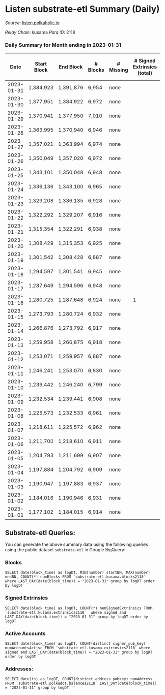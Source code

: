 # Listen substrate-etl Summary (Daily)

_Source_: [listen.polkaholic.io](https://listen.polkaholic.io)

*Relay Chain*: kusama
*Para ID*: 2118



### Daily Summary for Month ending in 2023-01-31


| Date | Start Block | End Block | # Blocks | # Missing | # Signed Extrinsics (total) | # Active Accounts | # Addresses with Balances | # Events | # Transfers | # XCM Transfers In | # XCM Transfers Out |
| ---- | ----------- | --------- | -------- | --------- | --------------------------- | ----------------- | ------------------------- | -------- | ----------- | ------------------ | ------------------- |
| 2023-01-31 | 1,384,923 | 1,391,876 | 6,954 | none  |  |  | 2,053 | 13,912 |   |   |   |
| 2023-01-30 | 1,377,951 | 1,384,922 | 6,972 | none  |  |  | 2,053 | 13,948 |   |   |   |
| 2023-01-29 | 1,370,941 | 1,377,950 | 7,010 | none  |  |  | 2,053 | 14,024 |   |   |   |
| 2023-01-28 | 1,363,995 | 1,370,940 | 6,946 | none  |  |  | 2,053 | 13,896 |   |   |   |
| 2023-01-27 | 1,357,021 | 1,363,994 | 6,974 | none  |  |  | 2,053 | 13,952 |   |   |   |
| 2023-01-26 | 1,350,049 | 1,357,020 | 6,972 | none  |  |  | 2,053 | 13,947 |   |   |   |
| 2023-01-25 | 1,343,101 | 1,350,048 | 6,948 | none  |  |  | 2,053 | 13,900 |   |   |   |
| 2023-01-24 | 1,336,136 | 1,343,100 | 6,965 | none  |  |  | 2,053 | 13,934 |   |   |   |
| 2023-01-23 | 1,329,208 | 1,336,135 | 6,928 | none  |  |  | 2,053 | 13,860 |   |   |   |
| 2023-01-22 | 1,322,292 | 1,329,207 | 6,916 | none  |  |  | 2,053 | 13,836 |   |   |   |
| 2023-01-21 | 1,315,354 | 1,322,291 | 6,938 | none  |  |  | 2,053 | 13,880 |   |   |   |
| 2023-01-20 | 1,308,429 | 1,315,353 | 6,925 | none  |  |  | 2,053 | 13,854 |   |   |   |
| 2023-01-19 | 1,301,542 | 1,308,428 | 6,887 | none  |  |  | 2,053 | 13,777 |   |   |   |
| 2023-01-18 | 1,294,597 | 1,301,541 | 6,945 | none  |  |  | 2,053 | 13,894 |   |   |   |
| 2023-01-17 | 1,287,649 | 1,294,596 | 6,948 | none  |  |  | 2,053 | 13,900 |   |   |   |
| 2023-01-16 | 1,280,725 | 1,287,648 | 6,924 | none  | 1 | 1 | 2,053 | 13,855 |   |   |   |
| 2023-01-15 | 1,273,793 | 1,280,724 | 6,932 | none  |  |  | 2,053 | 13,868 |   |   |   |
| 2023-01-14 | 1,266,876 | 1,273,792 | 6,917 | none  |  |  | 2,053 | 13,838 |   |   |   |
| 2023-01-13 | 1,259,958 | 1,266,875 | 6,918 | none  |  |  | 2,053 | 13,840 |   |   |   |
| 2023-01-12 | 1,253,071 | 1,259,957 | 6,887 | none  |  |  | 2,053 | 13,777 |   |   |   |
| 2023-01-11 | 1,246,241 | 1,253,070 | 6,830 | none  |  |  | 2,053 | 13,664 |   |   |   |
| 2023-01-10 | 1,239,442 | 1,246,240 | 6,799 | none  |  |  | 2,053 | 13,602 |   |   |   |
| 2023-01-09 | 1,232,534 | 1,239,441 | 6,908 | none  |  |  | 2,053 | 13,820 |   |   |   |
| 2023-01-08 | 1,225,573 | 1,232,533 | 6,961 | none  |  |  | 2,053 | 13,926 |   |   |   |
| 2023-01-07 | 1,218,611 | 1,225,572 | 6,962 | none  |  |  | 2,053 | 13,927 |   |   |   |
| 2023-01-06 | 1,211,700 | 1,218,610 | 6,911 | none  |  |  | 2,053 | 13,826 |   |   |   |
| 2023-01-05 | 1,204,793 | 1,211,699 | 6,907 | none  |  |  | 2,053 | 13,818 |   |   |   |
| 2023-01-04 | 1,197,884 | 1,204,792 | 6,909 | none  |  |  | 2,053 | 13,822 |   |   |   |
| 2023-01-03 | 1,190,947 | 1,197,883 | 6,937 | none  |  |  | 2,053 | 13,878 |   |   |   |
| 2023-01-02 | 1,184,016 | 1,190,946 | 6,931 | none  |  |  | 2,053 | 13,866 |   |   |   |
| 2023-01-01 | 1,177,102 | 1,184,015 | 6,914 | none  |  |  | 2,053 | 13,832 |   |   |   |

## Substrate-etl Queries:
You can generate the above summary data using the following queries using the public dataset `substrate-etl` in Google BigQuery:


### Blocks
```
SELECT date(block_time) as logDT, MIN(number) startBN, MAX(number) endBN, COUNT(*) numBlocks FROM `substrate-etl.kusama.blocks2118`  where LAST_DAY(date(block_time)) = "2023-01-31" group by logDT order by logDT
```


### Signed Extrinsics
```
SELECT date(block_time) as logDT, COUNT(*) numSignedExtrinsics FROM `substrate-etl.kusama.extrinsics2118`  where signed and LAST_DAY(date(block_time)) = "2023-01-31" group by logDT order by logDT
```


### Active Accounts
```
SELECT date(block_time) as logDT, COUNT(distinct signer_pub_key) numAccountsActive FROM `substrate-etl.kusama.extrinsics2118` where signed and LAST_DAY(date(block_time)) = "2023-01-31" group by logDT order by logDT
```


### Addresses:
```
SELECT date(ts) as logDT, COUNT(distinct address_pubkey) numAddress FROM `substrate-etl.polkadot.balances2118` LAST_DAY(date(block_time)) = "2023-01-31" group by logDT```

